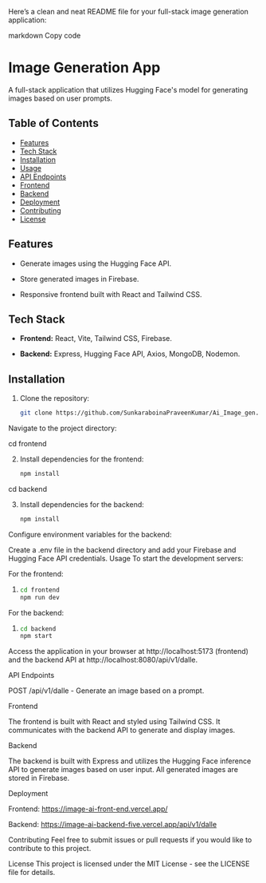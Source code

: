 Here’s a clean and neat README file for your full-stack image generation application:

markdown
Copy code
# Image Generation App

A full-stack application that utilizes Hugging Face's model for generating images based on user prompts. 

## Table of Contents

- [Features](#features)
- [Tech Stack](#tech-stack)
- [Installation](#installation)
- [Usage](#usage)
- [API Endpoints](#api-endpoints)
- [Frontend](#frontend)
- [Backend](#backend)
- [Deployment](#deployment)
- [Contributing](#contributing)
- [License](#license)

## Features

- Generate images using the Hugging Face API.

- Store generated images in Firebase.

- Responsive frontend built with React and Tailwind CSS.

## Tech Stack

- **Frontend:** React, Vite, Tailwind CSS, Firebase.

- **Backend:** Express, Hugging Face API, Axios, MongoDB, Nodemon.

## Installation

1. Clone the repository:
   ```bash
   git clone https://github.com/SunkaraboinaPraveenKumar/Ai_Image_gen.git
Navigate to the project directory:


cd frontend

2. Install dependencies for the frontend:
   ```bash
   npm install

cd backend

3. Install dependencies for the backend:
   ```bash
   npm install

Configure environment variables for the backend:

Create a .env file in the backend directory and add your Firebase and Hugging Face API credentials.
Usage
To start the development servers:

For the frontend:

1. 
   ```bash
   cd frontend
   npm run dev

For the backend:

1. 
   ```bash
   cd backend
   npm start

Access the application in your browser at http://localhost:5173 (frontend) and the backend API at http://localhost:8080/api/v1/dalle.

API Endpoints

POST /api/v1/dalle - Generate an image based on a prompt.

Frontend

The frontend is built with React and styled using Tailwind CSS. It communicates with the backend API to generate and display images.

Backend

The backend is built with Express and utilizes the Hugging Face inference API to generate images based on user input. All generated images are stored in Firebase.

Deployment

Frontend: https://image-ai-front-end.vercel.app/

Backend: https://image-ai-backend-five.vercel.app/api/v1/dalle

Contributing
Feel free to submit issues or pull requests if you would like to contribute to this project.

License
This project is licensed under the MIT License - see the LICENSE file for details.